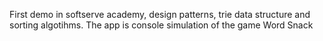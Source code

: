 First demo in softserve academy, design patterns, trie data structure and sorting algotihms. The app is console simulation of the game Word Snack
